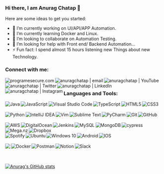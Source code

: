 ### Hi there, I am Anurag Chatap 👋

Here are some ideas to get you started:

- 🔭 I’m currently working on UI/API/APP Automation.
- 🌱 I’m currently learning Docker and Linux.
- 👯 I’m looking to collaborate on Automation Testing.
- 🤔 I’m looking for help with Front end/ Backend Automation...
- ⚡ Fun fact:  I spend almost 15 hours listening new Things about new Technology.

### Connect with me:

[<img align="left" alt="programesecure.com" src="https://img.shields.io/badge/Wordpress-21759B?style=for-the-badge&logo=wordpress&logoColor=white" />][website]
[<img align="left" alt="anuragchatap | email" src="https://img.shields.io/badge/Gmail-D14836?style=for-the-badge&logo=gmail&logoColor=white" />][gmail]
[<img align="left" alt="anuragchatap | YouTube" src="https://img.shields.io/badge/YouTube-FF0000?style=for-the-badge&logo=youtube&logoColor=white" />][youtube]
[<img align="left" alt="anuragchatap | Twitter" src="https://img.shields.io/badge/Twitter-1DA1F2?style=for-the-badge&logo=twitter&logoColor=white" />][twitter]
[<img align="left" alt="anuragchatap | LinkedIn" src="https://img.shields.io/badge/LinkedIn-0077B5?style=for-the-badge&logo=linkedin&logoColor=white" />][linkedin]
[<img align="left" alt="anuragchatap | Instagram" src="https://img.shields.io/badge/Instagram-E4405F?style=for-the-badge&logo=instagram&logoColor=white" />][instagram]

<br />

### Languages and Tools:


<img align="left"  alt="Java" src="https://img.shields.io/badge/java-%23ED8B00.svg?style=for-the-badge&logo=java&logoColor=white"/>
<img align="left"  alt="JavaScript" src="https://img.shields.io/badge/javascript-%23323330.svg?style=for-the-badge&logo=javascript&logoColor=%23F7DF1E"/>
<img align="left"  alt="Visual Studio Code" src="https://img.shields.io/badge/VisualStudioCode-0078d7.svg?style=for-the-badge&logo=visual-studio-code&logoColor=white"/>
<img align="left"  alt="TypeScript" src="https://img.shields.io/badge/typescript-%23007ACC.svg?style=for-the-badge&logo=typescript&logoColor=white"/>
<img align="left"  alt="HTML5" src="https://img.shields.io/badge/html5-%23E34F26.svg?style=for-the-badge&logo=html5&logoColor=white"/>
<img align="left"  alt="CSS3" src="https://img.shields.io/badge/css3-%231572B6.svg?style=for-the-badge&logo=css3&logoColor=white"/>
<br />
<br />
<img align="left"  alt="Python" src="https://img.shields.io/badge/python-%2314354C.svg?style=for-the-badge&logo=python&logoColor=white"/>
<img align="left" alt="IntelliJ IDEA" src="https://img.shields.io/badge/IntelliJIDEA-000000.svg?style=for-the-badge&logo=intellij-idea&logoColor=white"/>
<img align="left" alt="Vim" src="https://img.shields.io/badge/VIM-%2311AB00.svg?style=for-the-badge&logo=vim&logoColor=white"/>
<img align="left"  alt="Sublime Text" src="https://img.shields.io/badge/sublime_text-%23575757.svg?style=for-the-badge&logo=sublime-text&logoColor=important"/>
<img align="left"  alt="PyCharm" src="https://img.shields.io/badge/pycharm-143?style=for-the-badge&logo=pycharm&logoColor=black&color=black&labelColor=green"/>
<img align="left"  alt="Git" src="https://img.shields.io/badge/git-%23F05033.svg?style=for-the-badge&logo=git&logoColor=white"/>
<img align="left"  alt="GitHub" src="https://img.shields.io/badge/github-%23121011.svg?style=for-the-badge&logo=github&logoColor=white"/>

<br />
<br />

<img align="left"  alt="AWS" src="https://img.shields.io/badge/AWS-%23FF9900.svg?style=for-the-badge&logo=amazon-aws&logoColor=white"/>
<img  align="left"  alt="DigitalOcean" src="https://img.shields.io/badge/DigitalOcean-%230167ff.svg?style=for-the-badge&logo=digitalOcean&logoColor=white"/>
<img align="left"  alt="Jenkins" src="https://img.shields.io/badge/jenkins-%232C5263.svg?style=for-the-badge&logo=jenkins&logoColor=white"/>
<img align="left"  alt="MySQL" src="https://img.shields.io/badge/mysql-%2300f.svg?style=for-the-badge&logo=mysql&logoColor=white"/>
<img align="left"  alt="MongoDB" src ="https://img.shields.io/badge/MongoDB-%234ea94b.svg?style=for-the-badge&logo=mongodb&logoColor=white"/>
<img align="left"  src="https://img.shields.io/badge/-cypress-%23E5E5E5?style=for-the-badge&logo=cypress&logoColor=058a5e" alt="cypress">
<img align="left"  alt="Mega.nz" src="https://img.shields.io/badge/Mega-%23D90007.svg?style=for-the-badge&logo=Mega&logoColor=white"/>
<img align="left"  alt="Dropbox" src="https://img.shields.io/badge/Dropbox-%233B4D98.svg?style=for-the-badge&logo=Dropbox&logoColor=white"/>

<br />
<br />

<img align="left"  alt="Spotify" src="https://img.shields.io/badge/Spotify-1ED760?style=for-the-badge&logo=spotify&logoColor=white" />
<img align="left"  alt="Ubuntu" src="https://img.shields.io/badge/Ubuntu-E95420?style=for-the-badge&logo=ubuntu&logoColor=white" />
<img align="left"  alt="Windows 10" src="https://img.shields.io/badge/Windows-0078D6?style=for-the-badge&logo=windows&logoColor=white" />
<img align="left"  alt="Android" src="https://img.shields.io/badge/Android-3DDC84?style=for-the-badge&logo=android&logoColor=white" />
<img align="left"  alt="IOS" src="https://img.shields.io/badge/iOS-000000?style=for-the-badge&logo=ios&logoColor=white">

<br />
<br />

<img align="left"  alr="Microsoft" src="https://img.shields.io/badge/Microsoft-0078D4?style=for-the-badge&logo=microsoft&logoColor=white" />
<img align="left"  alt="Docker" src="https://img.shields.io/badge/docker-%230db7ed.svg?style=for-the-badge&logo=docker&logoColor=white"/>
<img align="left"  alt="Postman" src="https://img.shields.io/badge/Postman-FF6C37?style=for-the-badge&logo=postman&logoColor=red" />
<img align="left"  alt="Notion" src="https://img.shields.io/badge/Notion-%23000000.svg?style=for-the-badge&logo=notion&logoColor=white"/>
<img align="left"  alt="Slack" src="https://img.shields.io/badge/Slack-4A154B?style=for-the-badge&logo=slack&logoColor=white" />

<br />
<br />
<br />

[website]: https://prograesecure.com
[twitter]: https://twitter.com/anuragchatap1
[youtube]: https://www.youtube.com/channel/UC1q01fIyHP9Pwpb6QxPXIjA
[instagram]: https://www.instagram.com/anuragchatap
[linkedin]: https://www.linkedin.com/in/anuragchatap/?lipi=urn%3Ali%3Apage%3Ad_flagship3_feed%3BugiVvPgFQ7m1HIY7kPqWaw%3D%3D
[gmail]: mailto:achatap@gmail.com


[![Anurag's GitHub stats](https://github-readme-stats.vercel.app/api?username=achatap)](https://github.com/achatap/github-readme-stats)

